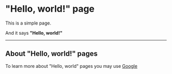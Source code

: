 # "Hello, world!" page

This is a simple page.

And it says **"Hello, world!"**

---
## About "Hello, world!" pages

To learn more about "Hello, world" pages you may use [Google](https://google.com)